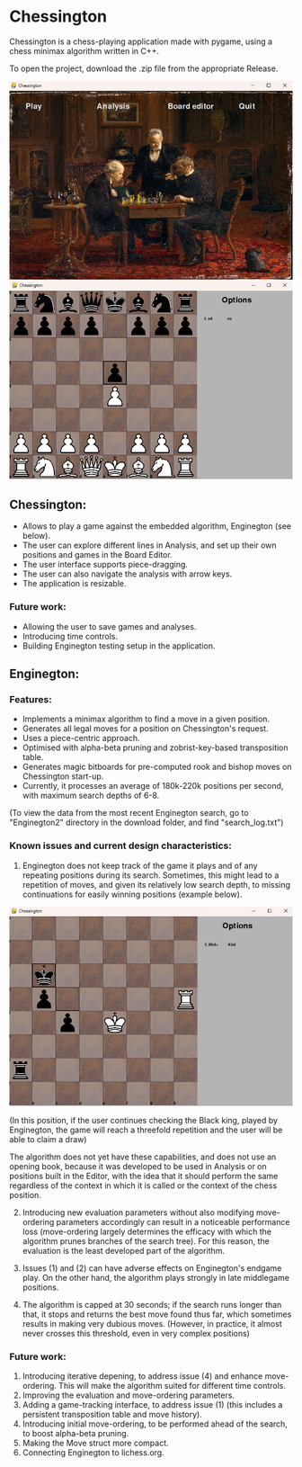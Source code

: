 # **Chessington** 

Chessington is a chess-playing application made with pygame, using a chess minimax algorithm written in C++. 

To open the project, download the .zip file from the appropriate Release. 

![Screenshot](screenshots/main.png)
![Screenshot](screenshots/game.png)

## **Chessington:** 

- Allows to play a game against the embedded algorithm, Enginegton (see below).
- The user can explore different lines in Analysis, and set up their own positions and games in the Board Editor.
- The user interface supports piece-dragging. 
- The user can also navigate the analysis with arrow keys.
- The application is resizable.

### Future work: 

- Allowing the user to save games and analyses.
- Introducing time controls.
- Building Enginegton testing setup in the application.  

## **Enginegton:** 

### Features: 

- Implements a minimax algorithm to find a move in a given position. 
- Generates all legal moves for a position on Chessington's request. 
- Uses a piece-centric approach. 
- Optimised with alpha-beta pruning and zobrist-key-based transposition table. 
- Generates magic bitboards for pre-computed rook and bishop moves on Chessington start-up. 
- Currently, it processes an average of 180k-220k positions per second, with maximum search depths of 6-8. 

(To view the data from the most recent Enginegton search, go to "Enginegton2" directory in the download folder, and find "search_log.txt")

### Known issues and current design characteristics: 

1. Enginegton does not keep track of the game it plays and of any repeating positions during its search. Sometimes, this might lead to a repetition of moves, and given its relatively low search depth, to missing continuations for easily winning positions (example below). 

![Screenshot](screenshots/repeat.png)

(In this position, if the user continues checking the Black king, played by Enginegton, the game will reach a threefold repetition and the user will be able to claim a draw)

The algorithm does not yet have these capabilities, and does not use an opening book, because it was developed to be used in Analysis or on positions built in the Editor, with the idea that it should perform the same regardless of the context in which it is called or the context of the chess position. 

2. Introducing new evaluation parameters without also modifying move-ordering parameters accordingly can result in a noticeable performance loss (move-ordering largely determines the efficacy with which the algorithm prunes branches of the search tree). For this reason, the evaluation is the least developed part of the algorithm. 

3. Issues (1) and (2) can have adverse effects on Enginegton's endgame play. On the other hand, the algorithm plays strongly in late middlegame positions.  

4. The algorithm is capped at 30 seconds; if the search runs longer than that, it stops and returns the best move found thus far, which sometimes results in making very dubious moves.
(However, in practice, it almost never crosses this threshold, even in very complex positions)

### Future work: 

1. Introducing iterative depening, to address issue (4) and enhance move-ordering. This will make the algorithm suited for different time controls. 
2. Improving the evaluation and move-ordering parameters.
3. Adding a game-tracking interface, to address issue (1) (this includes a persistent transposition table and move history). 
4. Introducing initial move-ordering, to be performed ahead of the search, to boost alpha-beta pruning. 
5. Making the Move struct more compact. 
6. Connecting Enginegton to lichess.org.



